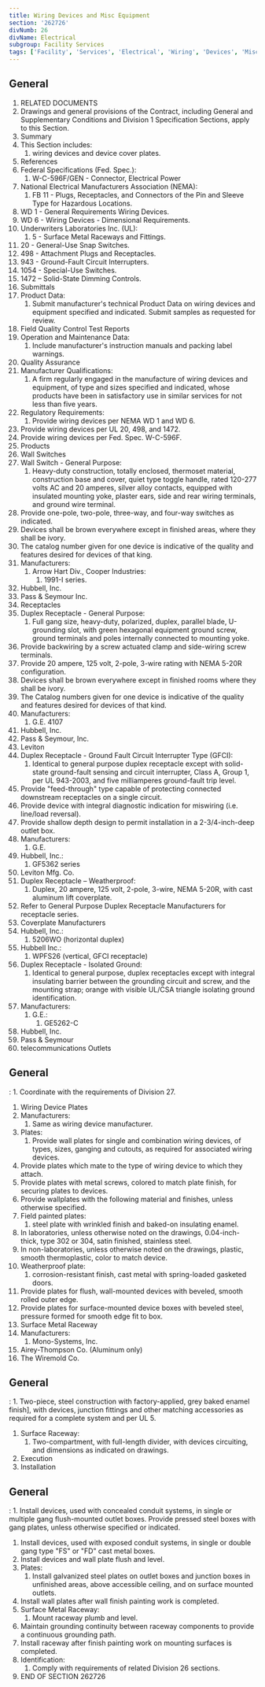 ```yaml
---
title: Wiring Devices and Misc Equipment
section: '262726'
divNumb: 26
divName: Electrical
subgroup: Facility Services
tags: ['Facility', 'Services', 'Electrical', 'Wiring', 'Devices', 'Misc', 'Equipment']
---
```



## General

   1. RELATED DOCUMENTS
   1. Drawings and general provisions of the Contract, including General and Supplementary Conditions and Division 1 Specification Sections, apply to this Section.
   1. Summary
   1. This Section includes:
      1. wiring devices and device cover plates.
   1. References
   1. Federal Specifications (Fed. Spec.):
      1. W-C-596F/GEN - Connector, Electrical Power
   1. National Electrical Manufacturers Association (NEMA):
      1. FB 11 - Plugs, Receptacles, and Connectors of the Pin and Sleeve Type for Hazardous Locations.
   1. WD 1 - General Requirements Wiring Devices.
   1. WD 6 - Wiring Devices - Dimensional Requirements.
   1. Underwriters Laboratories Inc. (UL):
      1. 5 - Surface Metal Raceways and Fittings.
   1. 20 - General-Use Snap Switches.
   1. 498 - Attachment Plugs and Receptacles.
   1. 943 - Ground-Fault Circuit Interrupters.
   1. 1054 - Special-Use Switches.
   1. 1472 – Solid-State Dimming Controls.
   1. Submittals
   1. Product Data:
      1. Submit manufacturer's technical Product Data on wiring devices and equipment specified and indicated. Submit samples as requested for review.
   1. Field Quality Control Test Reports
   1. Operation and Maintenance Data:
      1. Include manufacturer's instruction manuals and packing label warnings.
   1. Quality Assurance
   1. Manufacturer Qualifications:
      1. A firm regularly engaged in the manufacture of wiring devices and equipment, of type and sizes specified and indicated, whose products have been in satisfactory use in similar services for not less than five years.
   1. Regulatory Requirements:
      1. Provide wiring devices per NEMA WD 1 and WD 6.
   1. Provide wiring devices per UL 20, 498, and 1472.
   1. Provide wiring devices per Fed. Spec. W-C-596F.
   1. Products
   1. Wall Switches
   1. Wall Switch - General Purpose:
      1. Heavy-duty construction, totally enclosed, thermoset material, construction base and cover, quiet type toggle handle, rated 120-277 volts AC and 20 amperes, silver alloy contacts, equipped with insulated mounting yoke, plaster ears, side and rear wiring terminals, and ground wire terminal.
   1. Provide one-pole, two-pole, three-way, and four-way switches as indicated.
   1. Devices shall be brown everywhere except in finished areas, where they shall be ivory.
   1. The catalog number given for one device is indicative of the quality and features desired for devices of that king.
   1. Manufacturers:
      1. Arrow Hart Div., Cooper Industries:
         1. 1991-I series.
   1. Hubbell, Inc.
   1. Pass & Seymour Inc.
   1. Receptacles
   1. Duplex Receptacle - General Purpose:
      1. Full gang size, heavy-duty, polarized, duplex, parallel blade, U-grounding slot, with green hexagonal equipment ground screw, ground terminals and poles internally connected to mounting yoke.
   1. Provide backwiring by a screw actuated clamp and side-wiring screw terminals.
   1. Provide 20 ampere, 125 volt, 2-pole, 3-wire rating with NEMA 5-20R configuration.
   1. Devices shall be brown everywhere except in finished rooms where they shall be ivory.
   1. The Catalog numbers given for one device is indicative of the quality and features desired for devices of that kind.
   1. Manufacturers:
      1. G.E. 4107
   1. Hubbell, Inc.
   1. Pass & Seymour, Inc.
   1. Leviton
   1. Duplex Receptacle - Ground Fault Circuit Interrupter Type (GFCI):
      1. Identical to general purpose duplex receptacle except with solid-state ground-fault sensing and circuit interrupter, Class A, Group 1, per UL 943-2003, and five milliamperes ground-fault trip level.
   1. Provide "feed-through" type capable of protecting connected downstream receptacles on a single circuit.
   1. Provide device with integral diagnostic indication for miswiring (i.e. line/load reversal).
   1. Provide shallow depth design to permit installation in a 2-3/4-inch-deep outlet box.
   1. Manufacturers:
      1. G.E.
   1. Hubbell, Inc.:
      1. GF5362 series
   1. Leviton Mfg. Co.
   1. Duplex Receptacle – Weatherproof:
      1. Duplex, 20 ampere, 125 volt, 2-pole, 3-wire, NEMA 5-20R, with cast aluminum lift coverplate.
   1. Refer to General Purpose Duplex Receptacle Manufacturers for receptacle series.
   1. Coverplate Manufacturers
   1. Hubbell, Inc.:
      1. 5206WO (horizontal duplex)
   1. Hubbell Inc.:
      1. WPFS26 (vertical, GFCI receptacle)
   1. Duplex Receptacle - Isolated Ground:
      1. Identical to general purpose, duplex receptacles except with integral insulating barrier between the grounding circuit and screw, and the mounting strap; orange with visible UL/CSA triangle isolating ground identification.
   1. Manufacturers:
      1. G.E.:
         1. GE5262-C
   1. Hubbell, Inc.
   1. Pass & Seymour
   1. telecommunications Outlets

## General

:
      1. Coordinate with the requirements of Division 27.
   1. Wiring Device Plates
   1. Manufacturers:
      1. Same as wiring device manufacturer.
   1. Plates:
      1. Provide wall plates for single and combination wiring devices, of types, sizes, ganging and cutouts, as required for associated wiring devices.
   1. Provide plates which mate to the type of wiring device to which they attach.
   1. Provide plates with metal screws, colored to match plate finish, for securing plates to devices.
   1. Provide wallplates with the following material and finishes, unless otherwise specified.
   1. Field painted plates:
      1. steel plate with wrinkled finish and baked-on insulating enamel.
   1. In laboratories, unless otherwise noted on the drawings, 0.04-inch-thick, type 302 or 304, satin finished, stainless steel.
   1. In non-laboratories, unless otherwise noted on the drawings, plastic, smooth thermoplastic, color to match device.
   1. Weatherproof plate:
      1. corrosion-resistant finish, cast metal with spring-loaded gasketed doors.
   1. Provide plates for flush, wall-mounted devices with beveled, smooth rolled outer edge.
   1. Provide plates for surface-mounted device boxes with beveled steel, pressure formed for smooth edge fit to box.
   1. Surface Metal Raceway
   1. Manufacturers:
      1. Mono-Systems, Inc.
   1. Airey-Thompson Co. (Aluminum only)
   1. The Wiremold Co.

## General

:
      1. Two-piece, steel construction with factory-applied, grey baked enamel finish], with devices, junction fittings and other matching accessories as required for a complete system and per UL 5.
   1. Surface Raceway:
      1. Two-compartment, with full-length divider, with devices circuiting, and dimensions as indicated on drawings.
   1. Execution
   1. Installation

## General

:
      1. Install devices, used with concealed conduit systems, in single or multiple gang flush-mounted outlet boxes. Provide pressed steel boxes with gang plates, unless otherwise specified or indicated.
   1. Install devices, used with exposed conduit systems, in single or double gang type "FS" or "FD" cast metal boxes.
   1. Install devices and wall plate flush and level.
   1. Plates:
      1. Install galvanized steel plates on outlet boxes and junction boxes in unfinished areas, above accessible ceiling, and on surface mounted outlets.
   1. Install wall plates after wall finish painting work is completed.
   1. Surface Metal Raceway:
      1. Mount raceway plumb and level.
   1. Maintain grounding continuity between raceway components to provide a continuous grounding path.
   1. Install raceway after finish painting work on mounting surfaces is completed.
   1. Identification:
      1. Comply with requirements of related Division 26 sections.
1. END OF SECTION 262726

